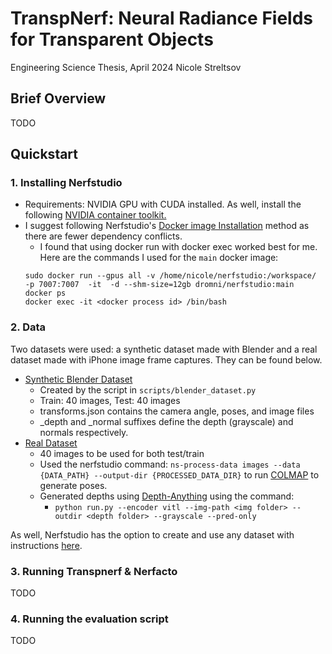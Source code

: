 # TranspNerf: Neural Radiance Fields for Transparent Objects
Engineering Science Thesis, April 2024
Nicole Streltsov

## Brief Overview
TODO

## Quickstart

### 1. Installing Nerfstudio

- Requirements: NVIDIA GPU with CUDA installed. As well, install the following [NVIDIA container toolkit.](https://docs.nvidia.com/datacenter/cloud-native/container-toolkit/latest/install-guide.html)
- I suggest following Nerfstudio's [Docker image Installation](https://github.com/nerfstudio-project/nerfstudio/blob/main/docs/quickstart/installation.md#use-docker-image) method as there are fewer dependency conflicts.
   - I found that using docker run with docker exec worked best for me. Here are the commands I used for the `main` docker image:
    ```
    sudo docker run --gpus all -v /home/nicole/nerfstudio:/workspace/    -p 7007:7007  -it  -d --shm-size=12gb dromni/nerfstudio:main
    docker ps 
    docker exec -it <docker process id> /bin/bash
    ```
### 2. Data 

Two datasets were used: a synthetic dataset made with Blender and a real dataset made with iPhone image frame captures. They can be found below. 

- [Synthetic Blender Dataset](google.com)
   - Created by the script in `scripts/blender_dataset.py`
   - Train: 40 images, Test: 40 images
   - transforms.json contains the camera angle, poses, and image files
   - _depth and _normal suffixes define the depth (grayscale) and normals respectively. 
- [Real Dataset]()
  - 40 images to be used for both test/train
  - Used the nerfstudio command: `ns-process-data images --data {DATA_PATH} --output-dir {PROCESSED_DATA_DIR}` to run [COLMAP](https://github.com/colmap/colmap) to generate poses.
  - Generated depths using [Depth-Anything](https://github.com/LiheYoung/Depth-Anything) using the command:
      - `python run.py --encoder vitl --img-path <img folder> --outdir <depth folder> --grayscale --pred-only`

As well, Nerfstudio has the option to create and use any dataset with instructions [here](https://docs.nerf.studio/quickstart/custom_dataset.html). 

### 3. Running Transpnerf & Nerfacto

TODO

### 4. Running the evaluation script

TODO
